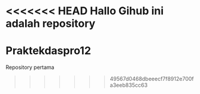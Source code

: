 <<<<<<< HEAD
Hallo Gihub ini adalah repository
=======
# Praktekdaspro12
Repository pertama
>>>>>>> 49567d0468dbeeecf7f8912e700fa3eeb835cc63
